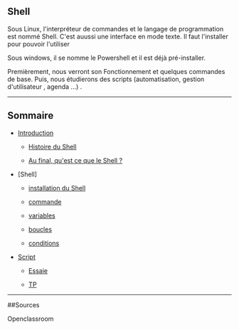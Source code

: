 ## Shell

Sous Linux, l'interpréteur de commandes et le langage de programmation est nommé Shell. C'est auussi une interface en mode texte. Il faut l'installer pour pouvoir l'utiliser

Sous windows, il se nomme le Powershell et il est déjà pré-installer.

Premièrement, nous verront son Fonctionnement et quelques commandes de base. Puis, nous étudierons des scripts (automatisation, gestion d'utilisateur , agenda ...) .

----------------------------
## Sommaire

* [Introduction](https://github.com/nsegur66/Powershell/blob/main/Introduction%20au%20Shell.md)
    
    * [Histoire du Shell](https://github.com/nsegur66/Powershell/blob/main/Introduction%20au%20Shell.md#histoire-du-shell)
    
    * [Au final, qu'est ce que le Shell ?](https://github.com/nsegur66/Powershell/blob/main/Introduction%20au%20Shell.md#quest-ce-que-le-shell-)

    
* [Shell]

    * [installation du Shell](https://github.com/nsegur66/Powershell/blob/main/Installation%20du%20Shell.md)

    * [commande](https://github.com/nsegur66/Powershell/blob/main/Commande.md)

    * [variables]()

    * [boucles]()

    * [conditions]()

* [Script]()
  
    * [Essaie]()
  
    * [TP]() 

----------------------------

##Sources

Openclassroom

